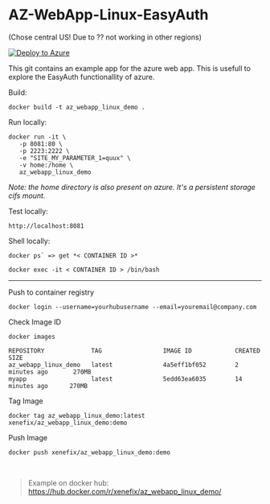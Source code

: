 # AZ-WebApp-Linux-EasyAuth

(Chose central US! Due to ?? not working in other regions)

[![Deploy to Azure](https://azuredeploy.net/deploybutton.png)](https://azuredeploy.net/)


This git contains an example app for the azure web app. This is usefull to explore the EasyAuth functionallity of azure.

Build:
```
docker build -t az_webapp_linux_demo .
```

Run locally:
```
docker run -it \
   -p 8081:80 \
   -p 2223:2222 \
   -e "SITE_MY_PARAMETER_1=quux" \
   -v home:/home \
   az_webapp_linux_demo
``` 
_Note: the home directory is also present on azure. It's a persistent storage cifs mount._

Test locally:
```
http://localhost:8081
```

Shell locally:

```
docker ps` => get *< CONTAINER ID >*

docker exec -it < CONTAINER ID > /bin/bash
```

---
Push to container registry
```
docker login --username=yourhubusername --email=youremail@company.com
```

Check Image ID
```
docker images
```

```
REPOSITORY             TAG                 IMAGE ID            CREATED             SIZE
az_webapp_linux_demo   latest              4a5eff1bf052        2 minutes ago       270MB
myapp                  latest              5edd63ea6035        14 minutes ago      270MB
```
Tag Image
```
docker tag az_webapp_linux_demo:latest xenefix/az_webapp_linux_demo:demo
```

Push Image
```
docker push xenefix/az_webapp_linux_demo:demo
```

<br>

>Example on docker hub: https://hub.docker.com/r/xenefix/az_webapp_linux_demo/